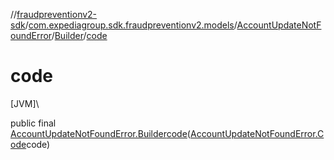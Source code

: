 //[fraudpreventionv2-sdk](../../../../index.md)/[com.expediagroup.sdk.fraudpreventionv2.models](../../index.md)/[AccountUpdateNotFoundError](../index.md)/[Builder](index.md)/[code](code.md)

# code

[JVM]\

public final [AccountUpdateNotFoundError.Builder](index.md)[code](code.md)([AccountUpdateNotFoundError.Code](../-code/index.md)code)
